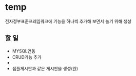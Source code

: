 # temp
전자정부표준프레임워크에 기능을 하나씩 추가해 보면서 놀기 위해 생성


## 할 일
 * MYSQL연동
 * CRUD기능 추가 
 * 
 * 샘플게시판과 같은 게시판을 생성(완)
